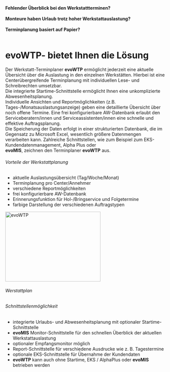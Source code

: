 <div class="row">
<div class="col-md-10 offset-md-1 abstand">
<strong>Fehlender Überblick bei den Werkstattterminen?</strong><br>
<br>
<strong>Monteure haben Urlaub trotz hoher Werkstattauslastung?</strong><br>
<br>
<strong>Terminplanung basiert auf Papier?</strong><br>
<br>
<div class="card">
<div class="card-header text-center">
<h1>evoWTP-   bietet Ihnen die Lösung</h1>
</div>
<div class="card-body">
Der Werkstatt-Terminplaner <strong>evoWTP</strong> ermöglicht jederzeit eine aktuelle Übersicht über die Auslastung in den einzelnen Werkstätten. Hierbei ist eine Centerübergreifende Terminplanung mit individuellen Lese- und Schreibrechten umsetzbar.<br> Die integrierte Startime-Schnittstelle ermöglicht Ihnen eine unkomplizierte Abwesenheitsplanung.<br>
Individuelle Ansichten und Reportmöglichkeiten (z.B. Tages-/Monatsauslastungsanzeige) geben eine detaillierte Übersicht über noch offene Termine. Eine frei konfigurierbare AW-Datenbank erlaubt den Serviceberatern/innen und Serviceassistenten/innen eine schnelle und effektive Auftragsplanung.<br>
Die Speicherung der Daten erfolgt in einer strukturierten Datenbank, die im Gegensatz zu Microsoft Excel, wesentlich größere Datenmengen verarbeiten kann. Zahlreiche Schnittstellen, wie zum Beispiel zum EKS-Kundendatenmanagement, Alpha Plus oder<br> <strong>evoMIS</strong>, zeichnen den Terminplaner <strong>evoWTP</strong> aus.<br>
</div>
</div>
</div>
</div>
<div class="row">
<div class="col-md-3 offset-md-1 abstand">
<div class="card">
<div class="card-header text-center">
<h6>Vorteile der Werkstattplanung</h6>
</div>
<div class="card-body">
<ul>
    <li>aktuelle Auslastungsübersicht (Tag/Woche/Monat)</li>
    <li>Terminplanung pro Center/Annehmer</li>
    <li>verschiedene Reportmöglichkeiten</li>
    <li>frei konfigurierbare AW-Datenbank</li>
    <li>Erinnerungsfunktion für Hol-/Bringservice und Folgetermine</li>
    <li>farbige Darstellung der verschiedenen Auftragstypen</li>
</ul> 
</div>
</div>
</div>

<div class="col-md-4 abstand">
<div class="card">
<img class="card-img-top abstand" href="https://fprass99.github.io/homepage-testen/bild.html" src="https://www.evosec.de/files/5613/0010/8857/Werkstattplan_kl.jpg" alt="evoWTP" width="300" height="220">
<div class="card-body text-center">
<h6>Werstattplan</h6>
</div>
</div>
</div>

<div class="col-md-3 abstand">
<div class="card">
<div class="card-header text-center">
<h6>Schnittstellenmöglichkeit</h6>
</div>
<div class="card-body">
<ul>
    <li>integrierte Urlaubs- und Abwesenheitsplanung mit optionaler Startime-Schnittstelle</li>
    <li><strong>evoMIS</strong> Monitor-Schnittstelle für den schnellen Überblick der aktuellen Werkstattauslastung</li>
    <li>optionaler Empfangsmonitor möglich</li>
    <li>Report-Schnittstelle für verschiedene Ausdrucke wie z. B. Tagestermine</li>
    <li>optionale EKS-Schnittstelle für Übernahme der Kundendaten</li>
    <li><strong>evoWTP</strong> kann auch ohne Startime, EKS / AlphaPlus oder <strong>evoMIS</strong> betrieben werden</li>
</ul>
</div>
</div>
</div>
</div>
